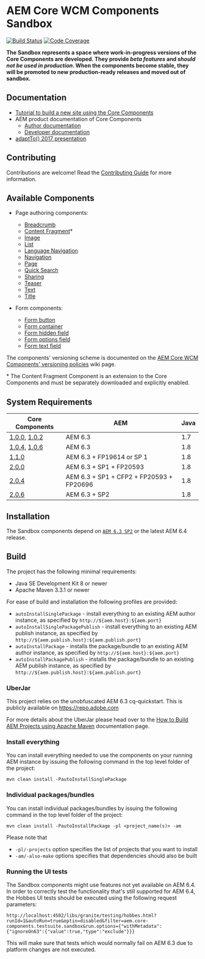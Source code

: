 # AEM Core WCM Components Sandbox
[![Build Status](https://travis-ci.org/Adobe-Marketing-Cloud/aem-core-wcm-components.png?branch=development)](https://travis-ci.org/Adobe-Marketing-Cloud/aem-core-wcm-components)
[![Code Coverage](https://codecov.io/gh/Adobe-Marketing-Cloud/aem-core-wcm-components/branch/development/graph/badge.svg)](https://codecov.io/gh/Adobe-Marketing-Cloud/aem-core-wcm-components)

**The Sandbox represents a space where work-in-progress versions of the Core Components are developed. They provide _beta features_ and *should not be used in production*. When the components become stable, they will be promoted to new production-ready releases and moved out of sandbox.**

## Documentation

* [Tutorial to build a new site using the Core Components](https://helpx.adobe.com/experience-manager/kt/sites/using/getting-started-wknd-tutorial-develop.html)
* AEM product documentation of Core Components
  * [Author documentation](https://docs.adobe.com/docs/en/aem/6-3/author/page-authoring/default-components/core-components.html)
  * [Developer documentation](https://docs.adobe.com/docs/en/aem/6-3/develop/components/core-components.html)
* [adaptTo() 2017 presentation](https://adapt.to/2017/en/schedule/extensible-components-with-sling-models-and-htl.html)

## Contributing

Contributions are welcome! Read the [Contributing Guide](CONTRIBUTING.md) for more information.

## Available Components

* Page authoring components:
  * [Breadcrumb](content/src/content/jcr_root/apps/core/wcm/components/breadcrumb/v2/breadcrumb)
  * [Content Fragment](extension/contentfragment/content/src/content/jcr_root/apps/core/wcm/extension/components/contentfragment/v1/contentfragment)\*
  * [Image](content/src/content/jcr_root/apps/core/wcm/components/image/v2/image)
  * [List](content/src/content/jcr_root/apps/core/wcm/components/list/v2/list)
  * [Language Navigation](content/src/content/jcr_root/apps/core/wcm/components/languagenavigation/v1/languagenavigation)
  * [Navigation](content/src/content/jcr_root/apps/core/wcm/components/navigation/v1/navigation)
  * [Page](content/src/content/jcr_root/apps/core/wcm/components/page/v2/page)
  * [Quick Search](content/src/content/jcr_root/apps/core/wcm/components/search/v1/search)
  * [Sharing](content/src/content/jcr_root/apps/core/wcm/components/sharing/v1/sharing)
  * [Teaser](content/src/content/jcr_root/apps/core/wcm/sandbox/components/teaser/v1/teaser)
  * [Text](content/src/content/jcr_root/apps/core/wcm/components/text/v2/text)
  * [Title](content/src/content/jcr_root/apps/core/wcm/components/title/v2/title)

* Form components:
  * [Form button](content/src/content/jcr_root/apps/core/wcm/components/form/button/v2/button)
  * [Form container](content/src/content/jcr_root/apps/core/wcm/components/form/container/v2/container)
  * [Form hidden field](content/src/content/jcr_root/apps/core/wcm/components/form/hidden/v2/hidden)
  * [Form options field](content/src/content/jcr_root/apps/core/wcm/components/form/options/v2/options)
  * [Form text field](content/src/content/jcr_root/apps/core/wcm/components/form/text/v2/text)

The components' versioning scheme is documented on the [AEM Core WCM Components' versioning policies](https://github.com/Adobe-Marketing-Cloud/aem-core-wcm-components/wiki/Versioning-policies) wiki page.

\* The Content Fragment Component is an extension to the Core Components and must be separately downloaded and explicitly enabled.

## System Requirements

Core Components | AEM                       | Java
----------------|---------------------------|-----
[1.0.0](https://github.com/Adobe-Marketing-Cloud/aem-core-wcm-components/releases/tag/core.wcm.components.reactor-1.0.0), [1.0.2](https://github.com/Adobe-Marketing-Cloud/aem-core-wcm-components/releases/tag/core.wcm.components.all-1.0.2)    | AEM 6.3                   | 1.7
[1.0.4](https://github.com/Adobe-Marketing-Cloud/aem-core-wcm-components/releases/tag/core.wcm.components.reactor-1.0.4), [1.0.6](https://github.com/Adobe-Marketing-Cloud/aem-core-wcm-components/releases/tag/core.wcm.components.reactor-1.0.6)    | AEM 6.3                   | 1.8
[1.1.0](https://github.com/Adobe-Marketing-Cloud/aem-core-wcm-components/releases/tag/core.wcm.components.reactor-1.1.0)           | AEM 6.3 + FP19614 or SP 1 | 1.8
[2.0.0](https://github.com/Adobe-Marketing-Cloud/aem-core-wcm-components/releases/tag/core.wcm.components.reactor-2.0.0)           | AEM 6.3 + SP1 + FP20593   | 1.8
[2.0.4](https://github.com/Adobe-Marketing-Cloud/aem-core-wcm-components/releases/tag/core.wcm.components.reactor-2.0.4)           | AEM 6.3 + SP1 + CFP2 + FP20593 + FP20696 | 1.8
[2.0.6](https://github.com/Adobe-Marketing-Cloud/aem-core-wcm-components/releases/tag/core.wcm.components.reactor-2.0.6)           | AEM 6.3 + SP2 | 1.8

## Installation

The Sandbox components depend on [`AEM 6.3 SP2`](https://www.adobeaemcloud.com/content/marketplace/marketplaceProxy.html?packagePath=/content/companies/public/adobe/packages/cq630/servicepack/AEM-6.3.2.0) or the latest AEM 6.4 release.

## Build

The project has the following minimal requirements:
* Java SE Development Kit 8 or newer
* Apache Maven 3.3.1 or newer

For ease of build and installation the following profiles are provided:

 * ``autoInstallSinglePackage`` - install everything to an existing AEM author instance, as specified by ``http://${aem.host}:${aem.port}``
 * ``autoInstallSinglePackagePublish`` - install everything to an existing AEM publish instance, as specified by ``http://${aem.publish.host}:${aem.publish.port}``
 * ``autoInstallPackage`` - installs the package/bundle to an existing AEM author instance, as specified by ``http://${aem.host}:${aem.port}``
 * ``autoInstallPackagePublish`` - installs the package/bundle to an existing AEM publish instance, as specified by ``http://${aem.publish.host}:${aem.publish.port}``

### UberJar

This project relies on the unobfuscated AEM 6.3 cq-quickstart. This is publicly available on https://repo.adobe.com

For more details about the UberJar please head over to the
[How to Build AEM Projects using Apache Maven](https://helpx.adobe.com/experience-manager/6-4/sites/developing/using/ht-projects-maven.html) documentation page.

### Install everything

You can install everything needed to use the components on your running AEM instance by issuing the following command in the top level folder of the project:

    mvn clean install -PautoInstallSinglePackage

### Individual packages/bundles

You can install individual packages/bundles by issuing the following command in the top level folder of the project:

    mvn clean install -PautoInstallPackage -pl <project_name(s)> -am

Please note that

 * ``-pl/-projects`` option specifies the list of projects that you want to install
 * ``-am/-also-make`` options specifies that dependencies should also be built

 ### Running the UI tests

 The Sandbox components might use features not yet available on AEM 6.4. In order to correctly test the functionality that's still 
 supported for AEM 6.4, the Hobbes UI tests
 should be executed using the following request parameters:

```
http://localhost:4502/libs/granite/testing/hobbes.html?runId=1&autoRun=true&optin=disabled&filter=aem.core-components.testsuite.sandbox&run.options={"withMetadata":{"ignoreOn63":{"value":true,"type":"exclude"}}}
```

This will make sure that tests which would normally fail on AEM 6.3 due to platform changes are not executed.
